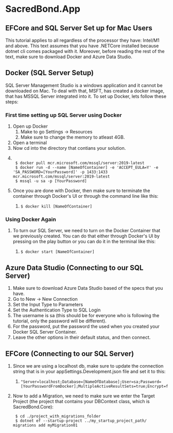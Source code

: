 # SacredBond.App

## EFCore and SQL Server Set up for Mac Users
This tutorial applies to all regardless of the processor they have: Intel/M1 and above. This text assumes that you have .NETCore installed because dotnet cli comes packaged with it. Moreover, before reading the rest of the text, make sure to download Docker and Azure Data Studio. 

## Docker (SQL Server Setup)
SQL Server Management Studio is a windows application and it cannot be downloaded on Mac. To deal with that, MSFT, has created a docker image, that has MSSQL Server integrated into it. To set up Docker, lets follow these steps:
### First time setting up SQL Server using Docker
1. Open up Docker
   1. Make to go Settings -> Resources
   2. Make sure to change the memory to atleast 4GB.
2. Open a terminal
3. Now cd into the directory that contians your solution.
4. <pre><code>
    $ docker pull mcr.microsoft.com/mssql/server:2019-latest
    $ docker run -d --name [NameOfContainer] -e 'ACCEPT_EULA=Y' -e 'SA_PASSWORD=[YourPassword]' -p 1433:1433 mcr.microsoft.com/mssql/server:2019-latest
    $ mssql -u sa -p [YourPassword]</code></pre>
5. Once you are done with Docker, then make sure to terminate the container through Docker's UI or through the command line like this:
   1. <pre><code>$ docker kill [NameOfContainer]</code></pre>
### Using Docker Again
1. To turn our SQL Server, we need to turn on the Docker Container that we previously created. You can do that either through Docker's UI by pressing on the play button or you can do it in the terminal like this:
   1.  <pre><code>$ docker start [NameOfContainer]</code></pre>

## Azure Data Studio (Connecting to our SQL Server)
1. Make sure to download Azure Data Studio based of the specs that you have.
2. Go to New -> New Connection
3. Set the Input Type to Parameters
4. Set the Authentication Type to SQL Login
5. The username is sa (this should be for everyone who is following the tutorial, only the password will be different).
6. For the password, put the password the used when you created your Docker SQL Server Container.
7. Leave the other options in their default status, and then connect.


## EFCore (Connecting to our SQL Server)
1. Since we are using a localhost db, make sure to update the connection string that is in your appSettings.Development.json file and set it to this:
   1. <pre><code>"Server=localhost;Database=[NameOfDatabase];User=sa;Password=[YourPasswordFromDocker];MultipleActiveResultSets=true;Encrypt=false"</code></pre>
2. Now to add a Migration, we need to make sure we enter the Target Project (the project that contains your DBContext class, which is SacredBond.Core):
   <pre><code> $ cd ./project_with_migrations_folder
    $ dotnet ef --startup-project ../my_startup_project_path/ migrations add myMigration01</code></pre>
